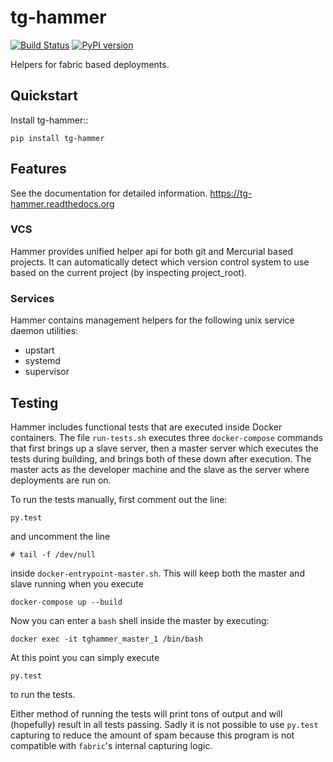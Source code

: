 # tg-hammer

[![Build Status](https://travis-ci.org/thorgate/tg-hammer.svg?branch=master)](https://travis-ci.org/thorgate/tg-hammer)
[![PyPI version](https://badge.fury.io/py/tg-hammer.svg)](https://badge.fury.io/py/tg-hammer)

Helpers for fabric based deployments.

## Quickstart

Install tg-hammer::

    pip install tg-hammer

## Features

See the documentation for detailed information.
https://tg-hammer.readthedocs.org

### VCS

Hammer provides unified helper api for both git and Mercurial
based projects. It can automatically detect which version control
system to use based on the current project (by inspecting project_root).

### Services

Hammer contains management helpers for the following unix service daemon utilities:

 - upstart
 - systemd
 - supervisor

## Testing

Hammer includes functional tests that are executed inside Docker containers. The file
`run-tests.sh` executes three `docker-compose` commands that first brings up a slave server,
then a master server which executes the tests during building, and brings both of these down
after execution. The master acts as the developer machine and the slave as the server
where deployments are run on.

To run the tests manually, first comment out the line:

    py.test

and uncomment the line

    # tail -f /dev/null

inside `docker-entrypoint-master.sh`. This will keep both the master and slave running when
you execute

    docker-compose up --build

Now you can enter a `bash` shell inside the master by executing:

    docker exec -it tghammer_master_1 /bin/bash

At this point you can simply execute

    py.test

to run the tests.

Either method of running the tests will print tons of output and will (hopefully) result in all tests
passing. Sadly it is not possible to use `py.test` capturing to reduce the amount of spam because
this program is not compatible with `fabric`'s internal capturing logic.
